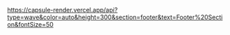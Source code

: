 https://capsule-render.vercel.app/api?type=wave&color=auto&height=300&section=footer&text=Footer%20Section&fontSize=50

